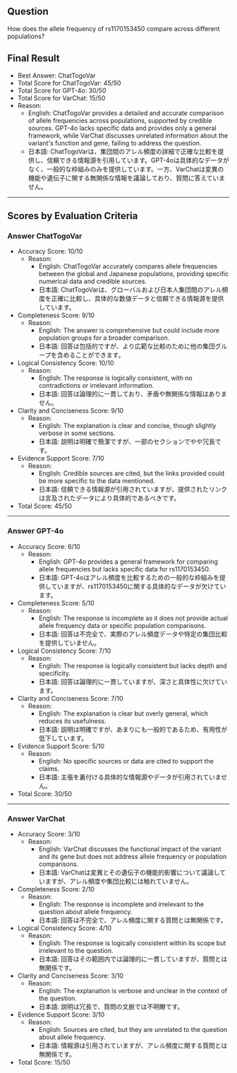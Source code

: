 ## Question

How does the allele frequency of rs1170153450 compare across different populations?

## Final Result

- Best Answer: ChatTogoVar
- Total Score for ChatTogoVar: 45/50
- Total Score for GPT-4o: 30/50
- Total Score for VarChat: 15/50
- Reason:
  - English: ChatTogoVar provides a detailed and accurate comparison of allele frequencies across populations, supported by credible sources. GPT-4o lacks specific data and provides only a general framework, while VarChat discusses unrelated information about the variant's function and gene, failing to address the question.
  - 日本語: ChatTogoVarは、集団間のアレル頻度の詳細で正確な比較を提供し、信頼できる情報源を引用しています。GPT-4oは具体的なデータがなく、一般的な枠組みのみを提供しています。一方、VarChatは変異の機能や遺伝子に関する無関係な情報を議論しており、質問に答えていません。

---

## Scores by Evaluation Criteria

### Answer ChatTogoVar
- Accuracy Score: 10/10
  - Reason: 
    - English: ChatTogoVar accurately compares allele frequencies between the global and Japanese populations, providing specific numerical data and credible sources.
    - 日本語: ChatTogoVarは、グローバルおよび日本人集団間のアレル頻度を正確に比較し、具体的な数値データと信頼できる情報源を提供しています。
- Completeness Score: 9/10
  - Reason: 
    - English: The answer is comprehensive but could include more population groups for a broader comparison.
    - 日本語: 回答は包括的ですが、より広範な比較のために他の集団グループを含めることができます。
- Logical Consistency Score: 10/10
  - Reason: 
    - English: The response is logically consistent, with no contradictions or irrelevant information.
    - 日本語: 回答は論理的に一貫しており、矛盾や無関係な情報はありません。
- Clarity and Conciseness Score: 9/10
  - Reason: 
    - English: The explanation is clear and concise, though slightly verbose in some sections.
    - 日本語: 説明は明確で簡潔ですが、一部のセクションでやや冗長です。
- Evidence Support Score: 7/10
  - Reason: 
    - English: Credible sources are cited, but the links provided could be more specific to the data mentioned.
    - 日本語: 信頼できる情報源が引用されていますが、提供されたリンクは言及されたデータにより具体的であるべきです。
- Total Score: 45/50

---

### Answer GPT-4o
- Accuracy Score: 6/10
  - Reason: 
    - English: GPT-4o provides a general framework for comparing allele frequencies but lacks specific data for rs1170153450.
    - 日本語: GPT-4oはアレル頻度を比較するための一般的な枠組みを提供していますが、rs1170153450に関する具体的なデータが欠けています。
- Completeness Score: 5/10
  - Reason: 
    - English: The response is incomplete as it does not provide actual allele frequency data or specific population comparisons.
    - 日本語: 回答は不完全で、実際のアレル頻度データや特定の集団比較を提供していません。
- Logical Consistency Score: 7/10
  - Reason: 
    - English: The response is logically consistent but lacks depth and specificity.
    - 日本語: 回答は論理的に一貫していますが、深さと具体性に欠けています。
- Clarity and Conciseness Score: 7/10
  - Reason: 
    - English: The explanation is clear but overly general, which reduces its usefulness.
    - 日本語: 説明は明確ですが、あまりにも一般的であるため、有用性が低下しています。
- Evidence Support Score: 5/10
  - Reason: 
    - English: No specific sources or data are cited to support the claims.
    - 日本語: 主張を裏付ける具体的な情報源やデータが引用されていません。
- Total Score: 30/50

---

### Answer VarChat
- Accuracy Score: 3/10
  - Reason: 
    - English: VarChat discusses the functional impact of the variant and its gene but does not address allele frequency or population comparisons.
    - 日本語: VarChatは変異とその遺伝子の機能的影響について議論していますが、アレル頻度や集団比較には触れていません。
- Completeness Score: 2/10
  - Reason: 
    - English: The response is incomplete and irrelevant to the question about allele frequency.
    - 日本語: 回答は不完全で、アレル頻度に関する質問とは無関係です。
- Logical Consistency Score: 4/10
  - Reason: 
    - English: The response is logically consistent within its scope but irrelevant to the question.
    - 日本語: 回答はその範囲内では論理的に一貫していますが、質問とは無関係です。
- Clarity and Conciseness Score: 3/10
  - Reason: 
    - English: The explanation is verbose and unclear in the context of the question.
    - 日本語: 説明は冗長で、質問の文脈では不明瞭です。
- Evidence Support Score: 3/10
  - Reason: 
    - English: Sources are cited, but they are unrelated to the question about allele frequency.
    - 日本語: 情報源は引用されていますが、アレル頻度に関する質問とは無関係です。
- Total Score: 15/50